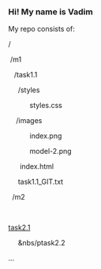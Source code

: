 ### Hi! My name is Vadim 
My repo consists of:

/
<p>&nbsp/m1</p>
  <p>&nbsp&nbsp&nbsp/task1.1</p>
       <p>&nbsp&nbsp&nbsp&nbsp&nbsp/styles</p>
            <p>&nbsp&nbsp&nbsp&nbsp&nbsp&nbsp&nbsp&nbsp&nbsp&nbsp&nbspstyles.css</p>
        <p>&nbsp&nbsp&nbsp&nbsp/images</p>
              <p>&nbsp&nbsp&nbsp&nbsp&nbsp&nbsp&nbsp&nbsp&nbsp&nbsp&nbspindex.png</p>
              <p>&nbsp&nbsp&nbsp&nbsp&nbsp&nbsp&nbsp&nbsp&nbsp&nbsp&nbspmodel-2.png</p>
        <p>&nbsp&nbsp&nbsp&nbsp&nbsp&nbspindex.html</p>
        <p>&nbsp&nbsp&nbsp&nbsp&nbsptask1.1_GIT.txt</p>
<p> &nbsp&nbsp/m2</p>
  <p> &nbsp&nbsp&nbsp&nbsp&nbsp&nbsp</p><a href="https://github.com/hbirdman57/DevOps_online_Odesa_2022_Q1Q2/tree/main/m2/task2.1">task2.1</a>
  <p> &nbsp&nbsp&nbsp&nbsp&nbsp&nbs/ptask2.2</p>
   ...
  


